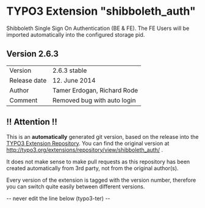 # TYPO3 Extension "shibboleth_auth"
Shibboleth Single Sign On Authentication (BE & FE). The FE Users will be imported automatically into the configured storage pid.

## Version 2.6.3




<table>
	<tr><td>Version</td><td>2.6.3 stable</td></tr>
	<tr><td>Release date</td><td>12. June 2014</td></tr>
	<tr><td>Author</td><td>Tamer Erdogan, Richard Rode</td></tr>
	<tr><td>Comment</td><td>Removed bug with auto login</td></tr>
</table>

## !! Attention !!
This is an **automatically** generated git version, based on the release into the [TYPO3 Extension Repository](http://www.typo3.org/extensions/).
You can find the original version at http://typo3.org/extensions/repository/view/shibboleth_auth/ .

It does not make sense to make pull requests as this repository has been created automatically from 3rd party, not from the original author(s).

Every version of the extension is tagged with the version number, therefore you can switch quite easily between different versions.


-- never edit the line below (typo3-ter) --